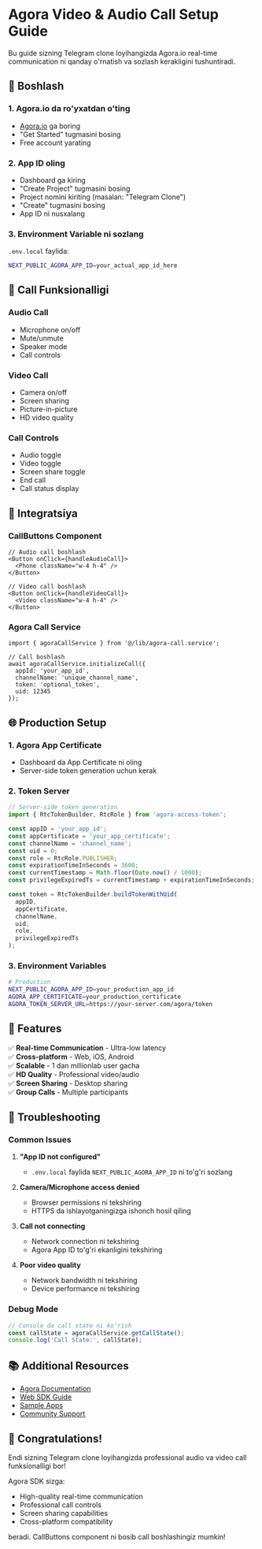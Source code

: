 # Agora Video & Audio Call Setup Guide

Bu guide sizning Telegram clone loyihangizda Agora.io real-time communication ni qanday o'rnatish va sozlash kerakligini tushuntiradi.

## 🚀 Boshlash

### 1. Agora.io da ro'yxatdan o'ting
- [Agora.io](https://www.agora.io/en/) ga boring
- "Get Started" tugmasini bosing
- Free account yarating

### 2. App ID oling
- Dashboard ga kiring
- "Create Project" tugmasini bosing
- Project nomini kiriting (masalan: "Telegram Clone")
- "Create" tugmasini bosing
- App ID ni nusxalang

### 3. Environment Variable ni sozlang
`.env.local` faylida:
```bash
NEXT_PUBLIC_AGORA_APP_ID=your_actual_app_id_here
```

## 📱 Call Funksionalligi

### Audio Call
- Microphone on/off
- Mute/unmute
- Speaker mode
- Call controls

### Video Call
- Camera on/off
- Screen sharing
- Picture-in-picture
- HD video quality

### Call Controls
- Audio toggle
- Video toggle
- Screen share toggle
- End call
- Call status display

## 🔧 Integratsiya

### CallButtons Component
```tsx
// Audio call boshlash
<Button onClick={handleAudioCall}>
  <Phone className="w-4 h-4" />
</Button>

// Video call boshlash
<Button onClick={handleVideoCall}>
  <Video className="w-4 h-4" />
</Button>
```

### Agora Call Service
```tsx
import { agoraCallService } from '@/lib/agora-call.service';

// Call boshlash
await agoraCallService.initializeCall({
  appId: 'your_app_id',
  channelName: 'unique_channel_name',
  token: 'optional_token',
  uid: 12345
});
```

## 🌐 Production Setup

### 1. Agora App Certificate
- Dashboard da App Certificate ni oling
- Server-side token generation uchun kerak

### 2. Token Server
```typescript
// Server-side token generation
import { RtcTokenBuilder, RtcRole } from 'agora-access-token';

const appID = 'your_app_id';
const appCertificate = 'your_app_certificate';
const channelName = 'channel_name';
const uid = 0;
const role = RtcRole.PUBLISHER;
const expirationTimeInSeconds = 3600;
const currentTimestamp = Math.floor(Date.now() / 1000);
const privilegeExpiredTs = currentTimestamp + expirationTimeInSeconds;

const token = RtcTokenBuilder.buildTokenWithUid(
  appID, 
  appCertificate, 
  channelName, 
  uid, 
  role, 
  privilegeExpiredTs
);
```

### 3. Environment Variables
```bash
# Production
NEXT_PUBLIC_AGORA_APP_ID=your_production_app_id
AGORA_APP_CERTIFICATE=your_production_certificate
AGORA_TOKEN_SERVER_URL=https://your-server.com/agora/token
```

## 🎯 Features

✅ **Real-time Communication** - Ultra-low latency  
✅ **Cross-platform** - Web, iOS, Android  
✅ **Scalable** - 1 dan millionlab user gacha  
✅ **HD Quality** - Professional video/audio  
✅ **Screen Sharing** - Desktop sharing  
✅ **Group Calls** - Multiple participants  

## 🐛 Troubleshooting

### Common Issues

1. **"App ID not configured"**
   - `.env.local` faylida `NEXT_PUBLIC_AGORA_APP_ID` ni to'g'ri sozlang

2. **Camera/Microphone access denied**
   - Browser permissions ni tekshiring
   - HTTPS da ishlayotganingizga ishonch hosil qiling

3. **Call not connecting**
   - Network connection ni tekshiring
   - Agora App ID to'g'ri ekanligini tekshiring

4. **Poor video quality**
   - Network bandwidth ni tekshiring
   - Device performance ni tekshiring

### Debug Mode
```typescript
// Console da call state ni ko'rish
const callState = agoraCallService.getCallState();
console.log('Call State:', callState);
```

## 📚 Additional Resources

- [Agora Documentation](https://docs.agora.io/)
- [Web SDK Guide](https://docs.agora.io/en/Video/API%20Reference/web/index.html)
- [Sample Apps](https://github.com/AgoraIO)
- [Community Support](https://www.agora.io/en/community)

## 🎉 Congratulations!

Endi sizning Telegram clone loyihangizda professional audio va video call funksionalligi bor! 

Agora SDK sizga:
- High-quality real-time communication
- Professional call controls
- Screen sharing capabilities
- Cross-platform compatibility

beradi. CallButtons component ni bosib call boshlashingiz mumkin!
